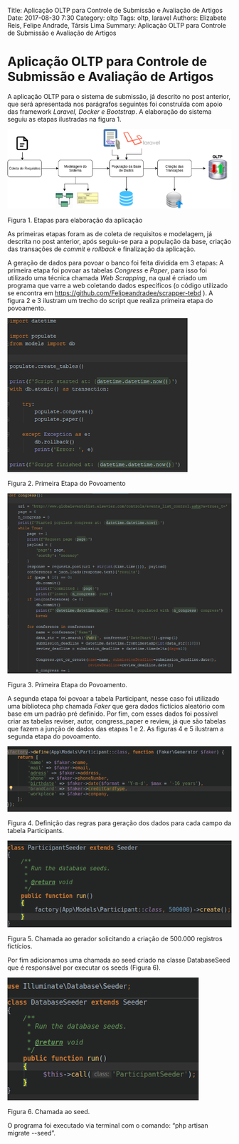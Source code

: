 Title: Aplicação OLTP para Controle de Submissão e Avaliação de Artigos
Date: 2017-08-30 7:30
Category: oltp
Tags: oltp, laravel
Authors: Elizabete Reis, Felipe Andrade, Társis Lima
Summary: Aplicação OLTP para Controle de Submissão e Avaliação de Artigos


# Aplicação OLTP para Controle de Submissão e Avaliação de Artigos 

A aplicação OLTP para o sistema de submissão, já descrito no post anterior, que será apresentada nos parágrafos seguintes foi construída com apoio das framework *Laravel, Docker e Bootstrap*. A elaboração do sistema seguiu as etapas ilustradas na figura 1.

![metodologia](images/metodologia.png)

Figura 1. Etapas para elaboração da aplicação

As primeiras etapas foram as de coleta de requisitos e modelagem, já descrita no post anterior, após seguiu-se para a população da base, criação das transações de *commit* e *rollback* e finalização da aplicação.

A geração de dados para povoar o banco foi feita dividida em 3 etapas:
A primeira etapa foi povoar as tabelas *Congress* e *Paper*, para isso foi utilizado uma técnica chamada *Web Scrapping*, na qual é criado um programa que varre a web coletando dados específicos (o código utilizado se encontra em https://github.com/Felipeandradee/scrapper-tebd ). A figura 2 e 3 ilustram um trecho do script que realiza primeira etapa do povoamento.

![crawler1](images/crawler1.png)

Figura 2. Primeira Etapa do Povoamento

![crawler2](images/crawler2.png)

Figura 3. Primeira Etapa do Povoamento.

A segunda etapa foi povoar a tabela Participant, nesse caso foi utilizado uma biblioteca php chamada *Faker* que gera dados fictícios aleatório com base em um padrão pré definido.
Por fim, com esses dados foi possível criar as tabelas reviser, autor, congress_paper e review, já que são tabelas que fazem a junção de dados das etapas 1 e 2. As figuras 4 e 5 ilustram a segunda etapa do povoamento.

![faker](images/faker.png)

Figura 4. Definição das regras para geração dos dados para cada campo da tabela Participants.

![participant](images/participant_seeder.png)

Figura 5. Chamada ao gerador solicitando a criação de 500.000 registros fictícios.

Por fim adicionamos uma chamada ao seed criado na classe DatabaseSeed que é responsável por executar os seeds (Figura 6).

![database](images/database_seeder.png)

Figura 6. Chamada ao seed.

O programa foi executado via terminal com o comando: 	“php artisan migrate --seed”.